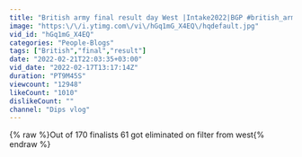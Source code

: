 ```yaml
---
title: "British army final result day West |Intake2022|BGP #british_army"
image: "https:\/\/i.ytimg.com\/vi\/hGq1mG_X4EQ\/hqdefault.jpg"
vid_id: "hGq1mG_X4EQ"
categories: "People-Blogs"
tags: ["British","final","result"]
date: "2022-02-21T22:03:35+03:00"
vid_date: "2022-02-17T13:17:14Z"
duration: "PT9M45S"
viewcount: "12948"
likeCount: "1010"
dislikeCount: ""
channel: "Dips vlog"
---
```

{% raw %}Out of 170 finalists 61 got eliminated on filter from west{% endraw %}
